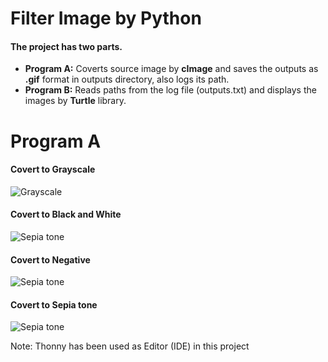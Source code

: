 # Filter Image by Python

#### The project has two parts.
- **Program A:** Coverts source image by **cImage** and saves the outputs as **.gif** format in outputs directory, also
  logs its path.
- **Program B:** Reads paths from the log file (outputs.txt) and displays the images by **Turtle** library.

# Program A

#### Covert to Grayscale

![Grayscale](https://github.com/alirezaashrafi/Python-Easy-Image-Processing/raw/master/demo/gray-scale.png)

#### Covert to Black and White

![Sepia tone](https://github.com/alirezaashrafi/Python-Easy-Image-Processing/raw/master/demo/black-and-white.png)

#### Covert to Negative

![Sepia tone](https://github.com/alirezaashrafi/Python-Easy-Image-Processing/raw/master/demo/negative.png)

#### Covert to Sepia tone

![Sepia tone](https://github.com/alirezaashrafi/Python-Easy-Image-Processing/raw/master/demo/sepia-tone.png)



Note: Thonny has been used as Editor (IDE) in this project
